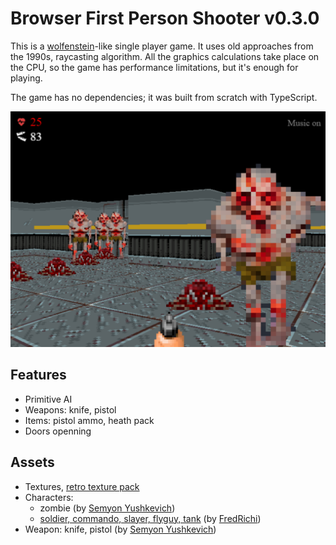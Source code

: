 Browser First Person Shooter v0.3.0
===================================

This is a [wolfenstein](https://en.wikipedia.org/wiki/Wolfenstein)-like single player game. It uses old approaches from the 1990s, raycasting algorithm. All the graphics calculations take place on the CPU, so the game has performance limitations, but it's enough for playing.

The game has no dependencies; it was built from scratch with TypeScript.

![image](./docs/screenshot.png)

## Features

- Primitive AI
- Weapons: knife, pistol
- Items: pistol ammo, heath pack
- Doors openning

## Assets

- Textures, [retro texture pack](https://little-martian.itch.io/retro-texture-pack)
- Characters:
  - zombie (by [Semyon Yushkevich](https://github.com/jussiemion))
  - [soldier, commando, slayer, flyguy, tank](https://fredrichi.itch.io/free-characters-with-animations-for-fps-game) (by [FredRichi](https://fredrichi.itch.io/))
- Weapon: knife, pistol (by [Semyon Yushkevich](https://github.com/jussiemion))
